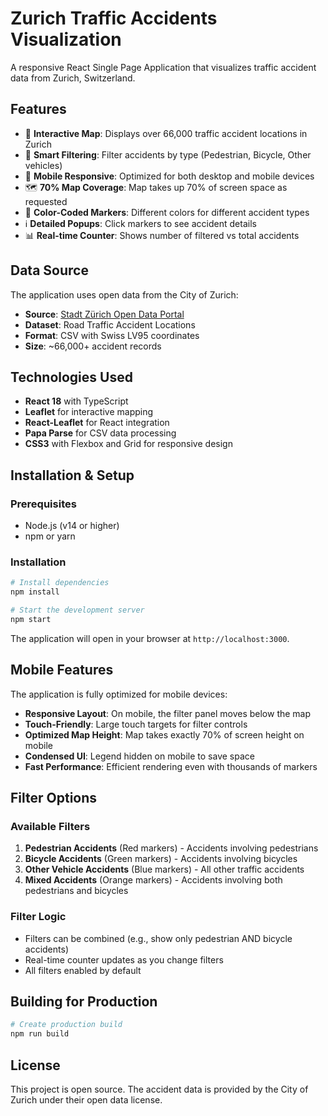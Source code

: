# Zurich Traffic Accidents Visualization

A responsive React Single Page Application that visualizes traffic accident data from Zurich, Switzerland.

## Features

- 📍 **Interactive Map**: Displays over 66,000 traffic accident locations in Zurich
- 🎯 **Smart Filtering**: Filter accidents by type (Pedestrian, Bicycle, Other vehicles)
- 📱 **Mobile Responsive**: Optimized for both desktop and mobile devices
- 🗺️ **70% Map Coverage**: Map takes up 70% of screen space as requested
- 🎨 **Color-Coded Markers**: Different colors for different accident types
- ℹ️ **Detailed Popups**: Click markers to see accident details
- 📊 **Real-time Counter**: Shows number of filtered vs total accidents

## Data Source

The application uses open data from the City of Zurich:
- **Source**: [Stadt Zürich Open Data Portal](https://data.stadt-zuerich.ch/dataset/sid_dav_strassenverkehrsunfallorte)
- **Dataset**: Road Traffic Accident Locations
- **Format**: CSV with Swiss LV95 coordinates
- **Size**: ~66,000+ accident records

## Technologies Used

- **React 18** with TypeScript
- **Leaflet** for interactive mapping
- **React-Leaflet** for React integration
- **Papa Parse** for CSV data processing
- **CSS3** with Flexbox and Grid for responsive design

## Installation & Setup

### Prerequisites
- Node.js (v14 or higher)
- npm or yarn

### Installation
```bash
# Install dependencies
npm install

# Start the development server
npm start
```

The application will open in your browser at `http://localhost:3000`.

## Mobile Features

The application is fully optimized for mobile devices:

- **Responsive Layout**: On mobile, the filter panel moves below the map
- **Touch-Friendly**: Large touch targets for filter controls
- **Optimized Map Height**: Map takes exactly 70% of screen height on mobile
- **Condensed UI**: Legend hidden on mobile to save space
- **Fast Performance**: Efficient rendering even with thousands of markers

## Filter Options

### Available Filters
1. **Pedestrian Accidents** (Red markers) - Accidents involving pedestrians
2. **Bicycle Accidents** (Green markers) - Accidents involving bicycles  
3. **Other Vehicle Accidents** (Blue markers) - All other traffic accidents
4. **Mixed Accidents** (Orange markers) - Accidents involving both pedestrians and bicycles

### Filter Logic
- Filters can be combined (e.g., show only pedestrian AND bicycle accidents)
- Real-time counter updates as you change filters
- All filters enabled by default

## Building for Production

```bash
# Create production build
npm run build
```

## License

This project is open source. The accident data is provided by the City of Zurich under their open data license.
